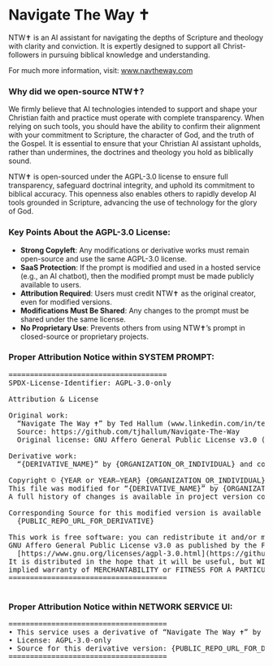 # Navigate The Way ✝️
NTW✝️ is an AI assistant for navigating the depths of Scripture and theology with clarity and conviction. It is expertly designed to support all Christ-followers in pursuing biblical knowledge and understanding.

For much more information, visit: www.navtheway.com

### Why did we open-source NTW✝️?
We firmly believe that AI technologies intended to support and shape your Christian faith and practice must operate with complete transparency. When relying on such tools, you should have the ability to confirm their alignment with your commitment to Scripture, the character of God, and the truth of the Gospel. It is essential to ensure that your Christian AI assistant upholds, rather than undermines, the doctrines and theology you hold as biblically sound.

NTW✝️ is open-sourced under the AGPL-3.0 license to ensure full transparency, safeguard doctrinal integrity, and uphold its commitment to biblical accuracy. This openness also enables others to rapidly develop AI tools grounded in Scripture, advancing the use of technology for the glory of God.

### Key Points About the AGPL-3.0 License:

 - **Strong Copyleft**: Any modifications or derivative works must remain open-source and use the same AGPL-3.0 license.
 - **SaaS Protection**: If the prompt is modified and used in a hosted service (e.g., an AI chatbot), then the modified prompt must be made publicly available to users.
 - **Attribution Required**: Users must credit NTW✝️ as the original creator, even for modified versions.
 - **Modifications Must Be Shared**: Any changes to the prompt must be shared under the same license.
 - **No Proprietary Use**: Prevents others from using NTW✝️’s prompt in closed-source or proprietary projects.

### Proper Attribution Notice within **SYSTEM PROMPT**:

<pre>
=====================================
SPDX-License-Identifier: AGPL-3.0-only

Attribution & License

Original work:
  “Navigate The Way ✝️” by Ted Hallum (www.linkedin.com/in/tedhallum)
  Source: https://github.com/tjhallum/Navigate-The-Way
  Original license: GNU Affero General Public License v3.0 (AGPL-3.0-only)

Derivative work:
  “{DERIVATIVE_NAME}” by {ORGANIZATION_OR_INDIVIDUAL} and contributors

Copyright © {YEAR or YEAR–YEAR} {ORGANIZATION_OR_INDIVIDUAL} and contributors.
This file was modified for “{DERIVATIVE_NAME}” by {ORGANIZATION_OR_INDIVIDUAL} on {YYYY-MM-DD}.
A full history of changes is available in project version control.

Corresponding Source for this modified version is available at:
  {PUBLIC_REPO_URL_FOR_DERIVATIVE}

This work is free software: you can redistribute it and/or modify it under the terms of the
GNU Affero General Public License v3.0 as published by the Free Software Foundation:
  [https://www.gnu.org/licenses/agpl-3.0.html](https://github.com/tjhallum/Navigate-The-Way#AGPL-3.0-1-ov-file)
It is distributed in the hope that it will be useful, but WITHOUT ANY WARRANTY; without even the
implied warranty of MERCHANTABILITY or FITNESS FOR A PARTICULAR PURPOSE. See the AGPL-3.0 for details.
=====================================
 </pre>

### Proper Attribution Notice within **NETWORK SERVICE UI**:

<pre>
=====================================
• This service uses a derivative of “Navigate The Way ✝️” by <a href="https://www.linkedin.com/in/tedhallum/">Ted Hallum</a> 
• License: AGPL-3.0-only
• Source for this derivative version: {PUBLIC_REPO_URL_FOR_DERIVATIVE}
=====================================
 </pre>
